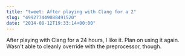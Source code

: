 ```yaml
---
title: "tweet: After playing with Clang for a 2"
slug: "499277449088491520"
date: "2014-08-12T19:33:14+00:00"
---
```

After playing with Clang for a 24 hours, I like it. Plan on using it again. Wasn't able to cleanly override with the preprocessor, though.